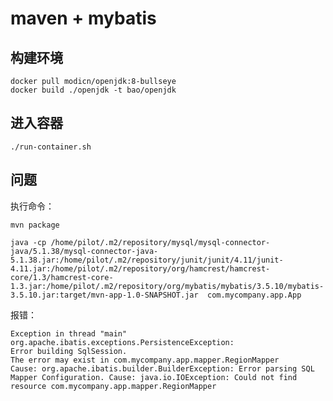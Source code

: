 # maven + mybatis

## 构建环境

    docker pull modicn/openjdk:8-bullseye
    docker build ./openjdk -t bao/openjdk

## 进入容器

    ./run-container.sh

## 问题

执行命令：

    mvn package

    java -cp /home/pilot/.m2/repository/mysql/mysql-connector-java/5.1.38/mysql-connector-java-5.1.38.jar:/home/pilot/.m2/repository/junit/junit/4.11/junit-4.11.jar:/home/pilot/.m2/repository/org/hamcrest/hamcrest-core/1.3/hamcrest-core-1.3.jar:/home/pilot/.m2/repository/org/mybatis/mybatis/3.5.10/mybatis-3.5.10.jar:target/mvn-app-1.0-SNAPSHOT.jar  com.mycompany.app.App

报错：

    Exception in thread "main" org.apache.ibatis.exceptions.PersistenceException:
    Error building SqlSession.
    The error may exist in com.mycompany.app.mapper.RegionMapper
    Cause: org.apache.ibatis.builder.BuilderException: Error parsing SQL Mapper Configuration. Cause: java.io.IOException: Could not find resource com.mycompany.app.mapper.RegionMapper